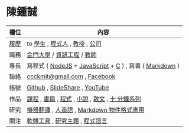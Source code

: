 # 陳鍾誠

欄位          | 內容
--------------|------------------------------------------------------------
[履歷](https://www.cakeresume.com/f5611f)  | to [學生](cccForStudent.md) , [程式人](cccForProgrammer.md) , [教授](cccForProfessor.md) , [公司](cccForCompany.md)
職務      | [金門大學](http://www.nqu.edu.tw/) / [資訊工程](http://www.nqu.edu.tw/educsie/index.php) / [教師](http://www.nqu.edu.tw/educsie/index.php?act=blog&code=list&ids=4)
專長          | 寫程式 ( [NodeJS](https://nodejs.org/) + [JavaScript](js1.md) + [C](c1.md) ) , 寫書 ( [Markdown](https://zh.wikipedia.org/wiki/Markdown) )
聯絡          | ccckmit@gmail.com , [Facebook](https://www.facebook.com/ccckmit)
帳號          | [Github](https://github.com/ccckmit) , [SlideShare](http://www.slideshare.net/ccckmit/) , [YouTube](https://www.youtube.com/user/ccckmit)
作品          | [課程](course.md) , [書籍](booklist.md) , [程式](codelist.md) , [小說](novel.md) , [散文](article.md) , [十 分鐘系列](../slide/)
研究          | [機器翻譯](../mt/) , [人造語](../artilang/) , [Markdown 物件格式應用](../mdo/)
關注          | [軟體工具](tool.md) , [研究主題](topic.md) , [程式語言](language.md)


